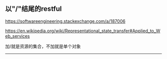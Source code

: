 ## 以"/"结尾的restful
https://softwareengineering.stackexchange.com/a/187006

https://en.wikipedia.org/wiki/Representational_state_transfer#Applied_to_Web_services

加/就是资源的集合，不加就是单个对象

---
